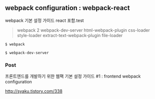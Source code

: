 ## webpack configuration : webpack-react

webpack 기본 설정 가이드 react 포함.test

> webpack 2
webpack-dev-server
html-webpack-plugin
css-loader
style-loader
extract-text-webpack-plugin
file-loader

```
$ webpack

$ webpack-dev-server
```
### Post

프론트엔드를 개발하기 위한 웹팩 기본 설정 가이드 #1 : frontend webpack configuration

http://syaku.tistory.com/338
